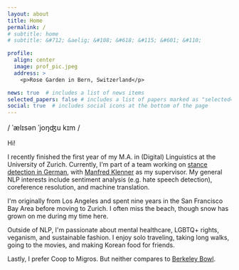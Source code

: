 ```yaml
---
layout: about
title: Home
permalink: /
# subtitle: home
# subtitle: &#712; &aelig; &#108; &#618; &#115; &#601; &#110;

profile:
  align: center
  image: prof_pic.jpeg
  address: >
    <p>Rose Garden in Bern, Switzerland</p>

news: true  # includes a list of news items
selected_papers: false # includes a list of papers marked as "selected={true}"
social: true  # includes social icons at the bottom of the page
---
```


<p style="font-size:16px">&#47; &#712;&aelig;l&#618;s&#601;n <!--# /ˈælɪsən/ --> &#712;jo&#331;&#676;u <!--# 'yoŋdʑu --> k&#618;m <!--# kɪm -->&#47;</p>

<p>
Hi!<br>

I recently finished the first year of my M.A. in (Digital) Linguistics at the University of Zurich. Currently, I'm part of a team working on <a href="https://www.cl.uzh.ch/en/texttechnologies/research/opinionmining/sentiment-inference.html" target="_blank">stance detection in German</a>, with <a href="https://www.cl.uzh.ch/de/people/team/compling/klenner.html" target="_blank">Manfred Klenner</a> as my supervisor. My general NLP interests include sentiment analysis (e.g. hate speech detection), coreference resolution, and machine translation.<br>

I'm originally from Los Angeles and spent nine years in the San Francisco Bay Area before moving to Zurich. I often miss the beach, though snow has grown on me during my time here.<br>

Outside of NLP, I'm passionate about mental healthcare, LGBTQ+ rights, veganism, and sustainable fashion. I enjoy solo traveling, taking long walks, going to the movies, and making Korean food for friends.<br>

Lastly, I prefer Coop to Migros. But neither compares to <a href="https://g.page/BerkeleyBowlMarketplace?share" target="_blank">Berkeley Bowl</a>.<br>

<!-- A non-exhaustive list of things I enjoy:<br>
&#127827; Fruit<br>
<em>&#128217; <a href="https://www.duden.de/" target="_blank">Der Duden</a></em><br>
&#127861; Matcha<br>
&#127754; Bodies of water<br>
&#128688; Potable water<br>
&#128648; Swiss Federal Railways<br>
&#128302; The Twilight Zone<br> -->

</p>